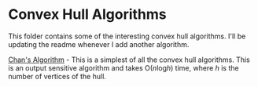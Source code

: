 # Convex Hull Algorithms

This folder contains some of the interesting convex hull algorithms. I'll be updating the readme whenever I add another algorithm.

[Chan's Algorithm](http://en.wikipedia.org/wiki/Chan%27s_algorithm "Chan's Algorithm Wikipedia") - This is a simplest of all the convex hull algorithms. This is an output sensitive algorithm and takes O(*n*log*h*) time, where *h* is the number of vertices of the hull.